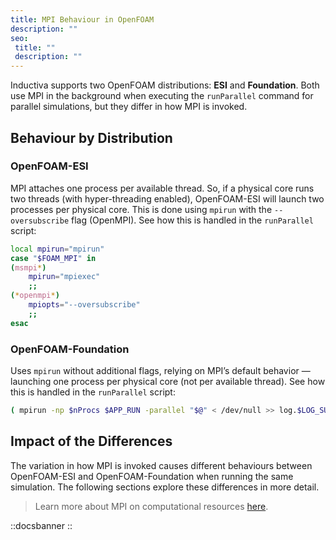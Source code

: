 ```yaml
---
title: MPI Behaviour in OpenFOAM
description: ""
seo:
 title: ""
 description: ""
---
```


Inductiva supports two OpenFOAM distributions: **ESI** and **Foundation**. Both use MPI in the background when executing the `runParallel` command for parallel simulations, but they differ in how MPI is invoked.

## Behaviour by Distribution

### OpenFOAM-ESI
MPI attaches one process per available thread. So, if a physical core runs two threads (with hyper-threading enabled), OpenFOAM-ESI will launch two processes per physical core. This is done using `mpirun` with the `--oversubscribe` flag (OpenMPI). See how this is handled in the `runParallel` script:

```bash
local mpirun="mpirun"
case "$FOAM_MPI" in
(msmpi*)
    mpirun="mpiexec"
    ;;
(*openmpi*)
    mpiopts="--oversubscribe"
    ;;
esac
```

### **OpenFOAM-Foundation**
Uses `mpirun` without additional flags, relying on MPI’s default behavior — launching one process per physical core (not per available thread). See how this is handled in the `runParallel` script:

```bash
( mpirun -np $nProcs $APP_RUN -parallel "$@" < /dev/null >> log.$LOG_SUFFIX 2>&1 )
```

## Impact of the Differences
The variation in how MPI is invoked causes different behaviours between OpenFOAM-ESI and OpenFOAM-Foundation when running the same simulation. The following sections explore these differences in more detail.

> Learn more about MPI on computational resources [here](/guides/machines/mpi-on-vms).

::docsbanner
::
